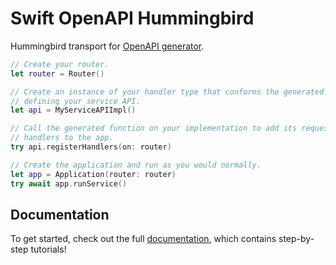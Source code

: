 # Swift OpenAPI Hummingbird

Hummingbird transport for [OpenAPI generator](https://github.com/apple/swift-openapi-generator).

```swift
// Create your router.
let router = Router()

// Create an instance of your handler type that conforms the generated protocol
// defining your service API.
let api = MyServiceAPIImpl()

// Call the generated function on your implementation to add its request
// handlers to the app.
try api.registerHandlers(on: router)

// Create the application and run as you would normally.
let app = Application(router: router)
try await app.runService()
```

## Documentation

To get started, check out the full [documentation][docs-generator], which contains step-by-step tutorials!

[docs-generator]: https://swiftpackageindex.com/apple/swift-openapi-generator/documentation
